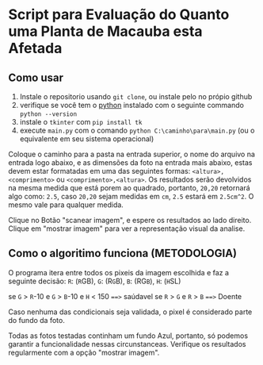 # Script para Evaluação do Quanto uma Planta de Macauba esta Afetada


## Como usar

1. Instale o repositorio usando `git clone`, ou instale pelo no própio github
2. verifique se você tem o [python](https://www.python.org/downloads/) instalado com o seguinte commando `python --version`
3. instale o `tkinter` com `pip install tk`
4. execute `main.py` com o comando `python C:\caminho\para\main.py` (ou o equivalente em seu sistema operacional)

Coloque o caminho para a pasta na entrada superior, o nome do arquivo na entrada logo abaixo, 
e as dimensões da foto na entrada mais abaixo, estas devem estar formatadas em uma das seguintes
formas: `<altura>,<comprimento>` ou `<comprimento>,<altura>`. Os resultados serão devolvidos na 
mesma medida que está porem ao quadrado, portanto, `20,20` retornará algo como: `2.5`, 
caso `20,20` sejam medidas em `cm`, `2.5` estará em `2.5cm^2`. O mesmo vale para qualquer medida.

Clique no Botão "scanear imagem", e espere os resultados ao lado direito.
Clique em "mostrar imagem" para ver a representação visual da analise.


## Como o algoritimo funciona (METODOLOGIA)

O programa itera entre todos os pixeis da imagem escolhida e faz a seguinte decisão:
`R`: (`R`GB), `G`: (R`G`B), `B`: (RG`B`), `H`: (`H`SL)

se `G` > `R`-10 e `G` > `B`-10 e `H` < 150 `==>` saúdavel
se `R` > `G` e `R` > `B` `==>` Doente

Caso nenhuma das condicionais seja validada, o pixel é considerado
parte do fundo da foto. 

Todas as fotos testadas continham um fundo Azul, portanto, só podemos garantir a funcionalidade nessas circunstanceas.
Verifique os resultados regularmente com a opção "mostrar imagem".
